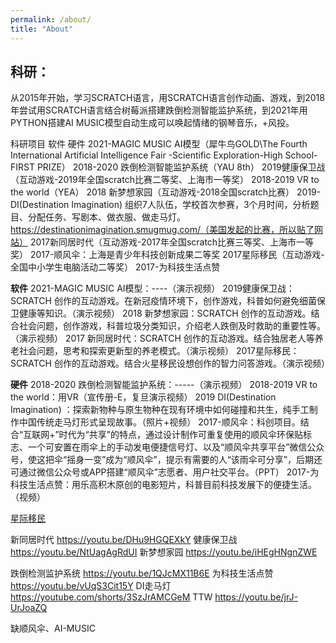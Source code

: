 ```yaml
---
permalink: /about/
title: "About"
---
```


## **科研：**
从2015年开始，学习SCRATCH语言，用SCRATCH语言创作动画、游戏，到2018年尝试用SCRATCH语言结合树莓派搭建跌倒检测智能监护系统，到2021年用PYTHON搭建AI MUSIC模型自动生成可以唤起情绪的钢琴音乐，+风投。

科研项目	软件	硬件
	2021-MAGIC MUSIC AI模型（犀牛鸟GOLD\The Fourth International Artificial Intelligence Fair -Scientific Exploration-High School-FIRST PRIZE）	2018-2020 跌倒检测智能监护系统（YAU 8th）
	2019健康保卫战（互动游戏-2019年全国scratch比赛二等奖、上海市一等奖）	2018-2019 VR to the world（YEA）
	2018 新梦想家园（互动游戏-2018全国scratch比赛）	2019-DI(Destination Imagination) 组织7人队伍，学校首次参赛，3个月时间，分析题目、分配任务、写剧本、做衣服、做走马灯。
https://destinationimagination.smugmug.com/（美国发起的比赛，所以贴了网站）
	2017新同居时代（互动游戏-2017年全国scratch比赛三等奖、上海市一等奖）	2017-顺风伞：上海是青少年科技创新成果二等奖
	2017星际移民（互动游戏-全国中小学生电脑活动二等奖）	2017-为科技生活点赞

**软件**
2021-MAGIC MUSIC AI模型：----（演示视频）
2019健康保卫战：SCRATCH 创作的互动游戏。在新冠疫情环境下，创作游戏，科普如何避免细菌保卫健康等知识。（演示视频）
2018 新梦想家园：SCRATCH 创作的互动游戏。结合社会问题，创作游戏，科普垃圾分类知识，介绍老人跌倒及时救助的重要性等。（演示视频）
2017 新同居时代：SCRATCH 创作的互动游戏。结合独居老人等养老社会问题，思考和探索更新型的养老模式。（演示视频）
2017星际移民：SCRATCH 创作的互动游戏。结合火星移民设想创作的智力问答游戏。（演示视频）

**硬件**
2018-2020 跌倒检测智能监护系统：-----（演示视频）
2018-2019 VR to the world：用VR（宣传册-E，复旦演示视频）
2019 DI(Destination Imagination) ：探索新物种与原生物种在现有环境中如何碰撞和共生，纯手工制作中国传统走马灯形式呈现故事。（照片+视频）
2017-顺风伞：科创项目。结合“互联网+”时代为“共享”的特点，通过设计制作可重复使用的顺风伞环保贴标志、一个可安置在雨伞上的手动发电便捷信号灯、以及“顺风伞共享平台”微信公众号，使这把伞“摇身一变”成为“顺风伞”，提示有需要的人“该雨伞可分享”，后期还可通过微信公众号或APP搭建“顺风伞”志愿者、用户社交平台。（PPT）
2017-为科技生活点赞：用乐高积木原创的电影短片，科普目前科技发展下的便捷生活。（视频）

[星际移民](https://youtu.be/Mk8W5EYjwU4)
 
新同居时代 https://youtu.be/DHu9HGQEXkY
健康保卫战 https://youtu.be/NtUagAgRdUI
新梦想家园 https://youtu.be/iHEgHNgnZWE

跌倒检测监护系统 https://youtu.be/1QJcMX11B6E
为科技生活点赞 https://youtu.be/vUqS3Cit15Y
DI走马灯 https://youtube.com/shorts/3SzJrAMCGeM
TTW https://youtu.be/jrJ-UrJoaZQ

缺顺风伞、AI-MUSIC
